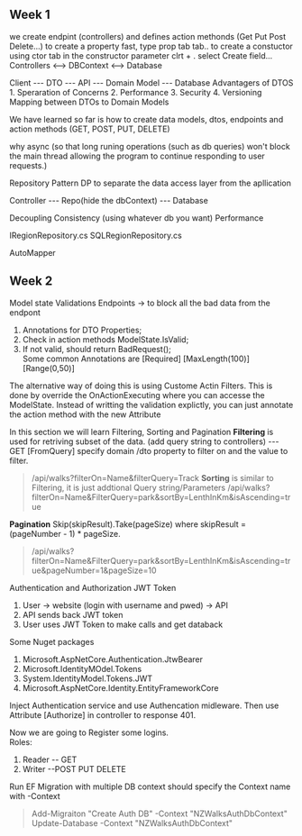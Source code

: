 
## Week 1
we create endpint (controllers) and defines action methonds (Get Put Post Delete...)
to create a property fast, type prop tab tab..
to create a constuctor using ctor tab
in the constructor parameter clrt + . select Create field...
Controllers <--> DBContext <--> Database

Client --- DTO --- API --- Domain Model --- Database
	Advantagers of DTOS
	1. Speraration of Concerns
	2. Performance
	3. Security
	4. Versioning
Mapping between DTOs to Domain Models

We have learned so far is how to create data models, dtos, endpoints and action methods (GET, POST, PUT, DELETE)

why async (so that long runing operations (such as db queries) won't block the main thread allowing the program to continue responding to
user requests.)

Repository Pattern
DP to separate the data access layer from the apllication

Controller --- Repo(hide the dbContext) --- Database

Decoupling
Consistency (using whatever db you want)
Performance

IRegionRepository.cs
SQLRegionRepository.cs

AutoMapper

## Week 2
Model state Validations Endpoints -> to block all the bad data from the endpont
1. Annotations for DTO Properties;
2. Check in action methods ModelState.IsValid;
3. If not valid, should return BadRequest(); \
Some common Annotations are [Required] [MaxLength(100)][Range(0,50)]

The alternative way of doing this is using Custome Actin Filters. This is done by override the OnActionExecuting where you can accesse the ModelState. Instead of writting the validation explictly, you can just annotate the action method with the new Attribute

In this section we will learn Filtering, Sorting and Pagination
__Filtering__ is used for retriving subset of the data. (add query string to controllers) ---GET [FromQuery] specify domain /dto property to filter on and the value to filter.
> /api/walks?filterOn=Name&filterQuery=Track
__Sorting__ is similar to Filtering, it is just addtional Query string/Parameters 
>/api/walks?filterOn=Name&FilterQuery=park&sortBy=LenthInKm&isAscending=true

__Pagination__ Skip(skipResult).Take(pageSize) where skipResult = (pageNumber - 1) * pageSize. 
>/api/walks?filterOn=Name&FilterQuery=park&sortBy=LenthInKm&isAscending=true&pageNumber=1&pageSize=10


Authentication and Authorization JWT Token

1. User -> website (login with username and pwed) -> API 
2. API sends back JWT token 
3. User uses JWT Token to make calls and get databack

Some Nuget packages 
1. Microsoft.AspNetCore.Authentication.JtwBearer
2. Microsoft.IdentityMOdel.Tokens
3. System.IdentityModel.Tokens.JWT
4. Microsoft.AspNetCore.Identity.EntityFrameworkCore
   
Inject Authentication service and use Authencation midleware.
Then use Attribute [Authorize] in controller to response 401.

Now we are going to Register some logins. \
Roles:
1. Reader -- GET
2. Writer --POST PUT DELETE


Run EF Migration with multiple DB context should specify the Context name with -Context 
> Add-Migraiton "Create Auth DB" -Context "NZWalksAuthDbContext" \
> Update-Database -Context "NZWalksAuthDbContext"